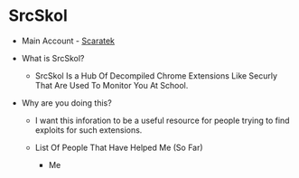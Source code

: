 # SrcSkol
- Main Account - [Scaratek](https://github.com/scaratek)

- What is SrcSkol?
  - SrcSkol Is a Hub Of Decompiled Chrome Extensions Like Securly That Are Used To Monitor You At School.
 
- Why are you doing this?
  - I want this inforation to be a useful resource for people trying to find exploits for such extensions.
  
  - List Of People That Have Helped Me (So Far)
    - Me
